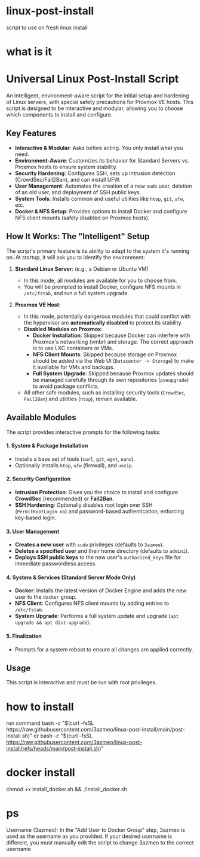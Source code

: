 # linux-post-install
script to use on fresh linux install



# what is it 
# Universal Linux Post-Install Script

An intelligent, environment-aware script for the initial setup and hardening of Linux servers, with special safety precautions for Proxmox VE hosts. This script is designed to be interactive and modular, allowing you to choose which components to install and configure.

## Key Features

-   **Interactive & Modular**: Asks before acting. You only install what you need.
-   **Environment-Aware**: Customizes its behavior for Standard Servers vs. Proxmox hosts to ensure system stability.
-   **Security Hardening**: Configures SSH, sets up intrusion detection (CrowdSec/Fail2Ban), and can install UFW.
-   **User Management**: Automates the creation of a new `sudo` user, deletion of an old user, and deployment of SSH public keys.
-   **System Tools**: Installs common and useful utilities like `htop`, `git`, `ufw`, etc.
-   **Docker & NFS Setup**: Provides options to install Docker and configure NFS client mounts (safely disabled on Proxmox hosts).

## How It Works: The "Intelligent" Setup

The script's primary feature is its ability to adapt to the system it's running on. At startup, it will ask you to identify the environment:

1.  **Standard Linux Server**: (e.g., a Debian or Ubuntu VM)
    -   In this mode, all modules are available for you to choose from.
    -   You will be prompted to install Docker, configure NFS mounts in `/etc/fstab`, and run a full system upgrade.

2.  **Proxmox VE Host**:
    -   In this mode, potentially dangerous modules that could conflict with the hypervisor are **automatically disabled** to protect its stability.
    -   **Disabled Modules on Proxmox**:
        -   **Docker Installation**: Skipped because Docker can interfere with Proxmox's networking (vmbr) and storage. The correct approach is to use LXC containers or VMs.
        -   **NFS Client Mounts**: Skipped because storage on Proxmox should be added via the Web UI (`Datacenter -> Storage`) to make it available for VMs and backups.
        -   **Full System Upgrade**: Skipped because Proxmox updates should be managed carefully through its own repositories (`pveupgrade`) to avoid package conflicts.
    -   All other safe modules, such as installing security tools (`CrowdSec`, `Fail2Ban`) and utilities (`htop`), remain available.

## Available Modules

The script provides interactive prompts for the following tasks:

#### 1. System & Package Installation
-   Installs a base set of tools (`curl`, `git`, `wget`, `nano`).
-   Optionally installs `htop`, `ufw` (firewall), and `unzip`.

#### 2. Security Configuration
-   **Intrusion Protection**: Gives you the choice to install and configure **CrowdSec** (recommended) or **Fail2Ban**.
-   **SSH Hardening**: Optionally disables root login over SSH (`PermitRootLogin no`) and password-based authentication, enforcing key-based login.

#### 3. User Management
-   **Creates a new user** with `sudo` privileges (defaults to `3azmeo`).
-   **Deletes a specified user** and their home directory (defaults to `admini`).
-   **Deploys SSH public keys** to the new user's `authorized_keys` file for immediate passwordless access.

#### 4. System & Services (Standard Server Mode Only)
-   **Docker**: Installs the latest version of Docker Engine and adds the new user to the `docker` group.
-   **NFS Client**: Configures NFS client mounts by adding entries to `/etc/fstab`.
-   **System Upgrade**: Performs a full system update and upgrade (`apt upgrade && apt dist-upgrade`).

#### 5. Finalization
-   Prompts for a system reboot to ensure all changes are applied correctly.

## Usage

This script is interactive and must be run with root privileges.


# how to install 
run command
bash -c "$(curl -fsSL https://raw.githubusercontent.com/3azmeo/linux-post-install/main/post-install.sh)"
or
bash -c "$(curl -fsSL https://raw.githubusercontent.com/3azmeo/linux-post-install/refs/heads/main/post-install.sh)"


# docker install

chmod +x install_docker.sh && ./install_docker.sh

# ps
Username (3azmeo): In the "Add User to Docker Group" step, 3azmeo is used as the username as you provided. If your desired username is different, you must manually edit the script to change 3azmeo to the correct username

